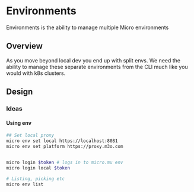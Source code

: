 # Environments

Environments is the ability to manage multiple Micro environments

## Overview

As you move beyond local dev you end up with split envs. We need the ability to manage 
these separate environments from the CLI much like you would with k8s clusters.

## Design

### Ideas

#### Using env
```sh
## Set local proxy
micro env set local https://localhost:8081
micro env set platform https://proxy.m3o.com


micro login $token # logs in to micro.mu env
micro login local $token

# Listing, picking etc
micro env list
```
